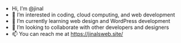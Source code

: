 - Hi, I’m @jinal
- 👀 I’m interested in coding, cloud computing, and web development
- 🌱 I’m currently learning web design and WordPress development
- 💞️ I’m looking to collaborate with other developers and designers
- 📫 You can reach me at https://jinalsweb.site/



<!---
jinal263/jinal263 is a ✨ special ✨ repository because its `README.md` (this file) appears on your GitHub profile.
You can click the Preview link to take a look at your changes.
--->
